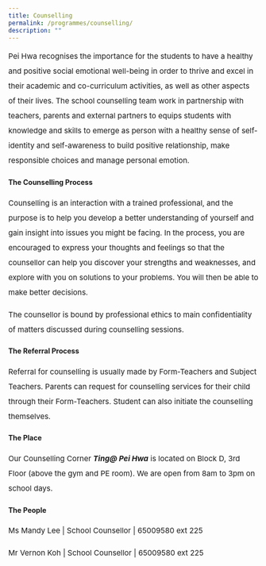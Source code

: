 ```yaml
---
title: Counselling
permalink: /programmes/counselling/
description: ""
---
```

<p style="font-size:15px; line-height:2;">Pei Hwa recognises the importance for the students to have a healthy and positive social emotional well-being in order to thrive and excel in their academic and co-curriculum activities, as well as other aspects of their lives. The school counselling team work in partnership with teachers, parents and external partners to equips students with knowledge and skills to emerge as person with a healthy sense of self-identity and self-awareness to build positive relationship, make responsible choices and manage personal emotion.</p>

<h4><strong>The Counselling Process</strong></h4>

<p style="font-size:15px; line-height:2;">Counselling is an interaction with a trained professional, and the purpose is to help you develop a better understanding of yourself and gain insight into issues you might be facing. In the process, you are encouraged to express your thoughts and feelings so that the counsellor can help you discover your strengths and weaknesses, and explore with you on solutions to your problems. You will then be able to make better decisions.</p>

<p style="font-size:15px; line-height:2;">The counsellor is bound by professional ethics to main confidentiality of matters discussed during counselling sessions.</p>

<h4><strong>The Referral Process</strong></h4>
<p style="font-size:15px; line-height:2;">Referral for counselling is usually made by Form-Teachers and Subject Teachers. Parents can request for counselling services for their child through their Form-Teachers. Student can also initiate the counselling themselves.</p>

<h4><strong>The Place</strong></h4>

<p style="font-size:15px; line-height:2;">Our Counselling Corner&nbsp;<em><strong>Ting@ Pei Hwa</strong></em>&nbsp;is located on Block D, 3rd Floor (above the gym and PE room). We are open from 8am to 3pm on school days.</p>

<h4><strong>The People</strong></h4>
<p style="font-size:15px; line-height:2;">Ms Mandy Lee | School Counsellor | 65009580 ext 225</p>
<p style="font-size:15px; line-height:2;">Mr Vernon Koh | School Counsellor | 65009580 ext 225</p>